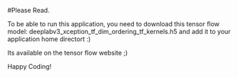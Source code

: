 #Please Read.

To be able to run this application, you need to download this tensor flow model: deeplabv3_xception_tf_dim_ordering_tf_kernels.h5 
and add it to your application home directort :)

Its available on the tensor flow website ;)

Happy Coding!
